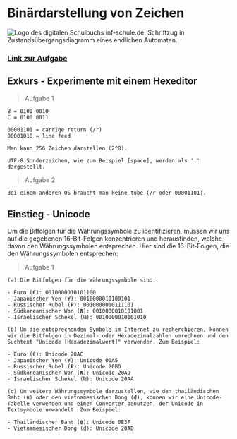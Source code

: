 # Binärdarstellung von Zeichen
![Logo des digitalen Schulbuchs inf-schule.de. Schriftzug in Zustandsübergangsdiagramm eines endlichen Automaten.](https://www.inf-schule.de/assets/img/logo/logo_inf-schule_weiss2.png)

### [Link zur Aufgabe](https://www.inf-schule.de/information/darstellunginformation/darstellunginformation)

## Exkurs - Experimente mit einem Hexeditor
> Aufgabe 1

    B = 0100 0010
    C = 0100 0011

    00001101 = carrige return (/r)
    00001010 = line feed

    Man kann 256 Zeichen darstellen (2^8).

    UTF-8 Sonderzeichen, wie zum Beispiel [space], werden als '.' dargestellt.

> Aufgabe 2
 
    Bei einem anderen OS braucht man keine tube (/r oder 00001101).

## Einstieg - Unicode
Um die Bitfolgen für die Währungssymbole zu identifizieren, müssen wir uns auf die gegebenen 16-Bit-Folgen konzentrieren und herausfinden, welche davon den Währungssymbolen entsprechen. Hier sind die 16-Bit-Folgen, die den Währungssymbolen entsprechen:

> Aufgabe 1

    (a) Die Bitfolgen für die Währungssymbole sind:

    - Euro (€): 0010000010101100
    - Japanischer Yen (¥): 0010000010100101
    - Russischer Rubel (₽): 0010000010111101
    - Südkoreanischer Won (₩): 0010000010101001
    - Israelischer Schekel (₪): 0010000010101010

    (b) Um die entsprechenden Symbole im Internet zu recherchieren, können wir die Bitfolgen in Dezimal- oder Hexadezimalzahlen umrechnen und den Suchtext "Unicode [Hexadezimalwert]" verwenden. Zum Beispiel:

    - Euro (€): Unicode 20AC
    - Japanischer Yen (¥): Unicode 00A5
    - Russischer Rubel (₽): Unicode 20BD
    - Südkoreanischer Won (₩): Unicode 20A9
    - Israelischer Schekel (₪): Unicode 20AA

    (c) Um weitere Währungssymbole darzustellen, wie den thailändischen Baht (฿) oder den vietnamesischen Dong (₫), können wir eine Unicode-Tabelle verwenden und einen Converter benutzen, der Unicode in Textsymbole umwandelt. Zum Beispiel:

    - Thailändischer Baht (฿): Unicode 0E3F
    - Vietnamesischer Dong (₫): Unicode 20AB


